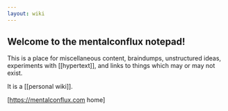 ```yaml
---
layout: wiki
---
```


## Welcome to the mentalconflux notepad!

This is a place for miscellaneous content, braindumps, unstructured ideas, experiments with [[hypertext]], and links to things which may or may not exist.

It is a [[personal wiki]].

[https://mentalconflux.com home]
